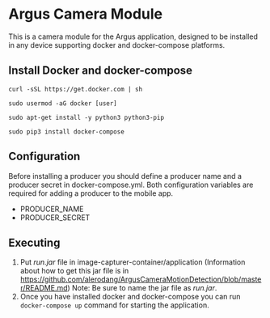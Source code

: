 # Argus Camera Module

This is a camera module for the Argus application, designed to be installed in any device supporting docker and docker-compose platforms. 

## Install Docker and docker-compose

``curl -sSL https://get.docker.com | sh``

``sudo usermod -aG docker [user]``

``sudo apt-get install -y python3 python3-pip``

``sudo pip3 install docker-compose``

## Configuration

Before installing a producer you should define a producer name and a producer secret in docker-compose.yml. Both configuration variables are required for adding a producer to the mobile app. 
- PRODUCER_NAME
- PRODUCER_SECRET

## Executing

1. Put *run.jar* file in image-capturer-container/application (Information about how to get this jar file is in https://github.com/alerodang/ArgusCameraMotionDetection/blob/master/README.md) Note: Be sure to name the jar file as *run.jar*.
2. Once you have installed docker and docker-compose you can run ``docker-compose up`` command for starting the application.
